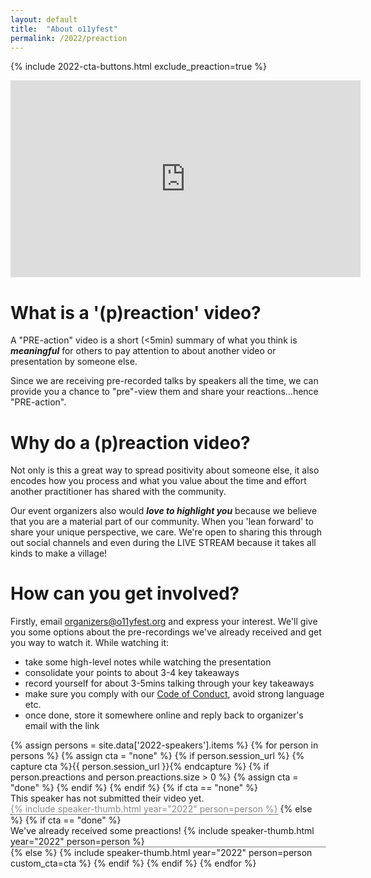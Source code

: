```yaml
---
layout: default
title:  "About o11yfest"
permalink: /2022/preaction
---
```


{% include 2022-cta-buttons.html exclude_preaction=true %}

<div style="text-align:center;">

<iframe width="560" height="315" src="https://www.youtube.com/embed/odN_JLFCmU0" title="YouTube video player" frameborder="0" allow="accelerometer; autoplay; clipboard-write; encrypted-media; gyroscope; picture-in-picture" allowfullscreen></iframe>

</div>

# What is a '(p)reaction' video?

A "PRE-action" video is a short (<5min) summary of what you think is ***meaningful***
 for others to pay attention to about another video or presentation by someone else.

Since we are receiving pre-recorded talks by speakers all the time, we can provide
 you a chance to "pre"-view them and share your reactions...hence "PRE-action".

# Why do a (p)reaction video?

Not only is this a great way to spread positivity about someone else, it also
 encodes how you process and what you value about the time and effort another
 practitioner has shared with the community.

Our event organizers also would ***love to highlight you*** because we believe that
 you are a material part of our community. When you 'lean forward' to share your
 unique perspective, we care. We're open to sharing this through out social channels
 and even during the LIVE STREAM because it takes all kinds to make a village!

# How can you get involved?

Firstly, email [organizers@o11yfest.org](mailto:organizers@o11yfest.org) and express
 your interest. We'll give you some options about the pre-recordings we've already
 received and get you way to watch it. While watching it:

* take some high-level notes while watching the presentation
* consolidate your points to about 3-4 key takeaways
* record yourself for about 3-5mins talking through your key takeaways
* make sure you comply with our [Code of Conduct](/code-of-conduct), avoid strong language etc.
* once done, store it somewhere online and reply back to organizer's email with the link

<div class="flexbox">
  {% assign persons = site.data['2022-speakers'].items %}
  {% for person in persons %}
    {% assign cta = "none" %}
    {% if person.session_url %}
      {% capture cta %}{{ person.session_url }}{% endcapture %}
      {% if person.preactions and person.preactions.size > 0 %}
        {% assign cta = "done" %}
      {% endif %}
    {% endif %}
    {% if cta == "none" %}
    <div class="tooltip"><span class="tooltiptext">This speaker has not submitted their video yet.</span>
    <div class="disabled">{% include speaker-thumb.html year="2022" person=person %}</div></div>
    {% else %}
      {% if cta == "done" %}
      <div class="tooltip"><span class="tooltiptext">We've already received some preactions!</span>
      {% include speaker-thumb.html year="2022" person=person %}</div>
      {% else %}
        {% include speaker-thumb.html year="2022" person=person custom_cta=cta %}
      {% endif %}
    {% endif %}
  {% endfor %}
</div>
<style type="text/css">
.disabled { pointer-events: none; opacity: 0.5; }
.tooltip {
  position: relative;
  display: inline-block;
  border-bottom: 1px dotted black; /* If you want dots under the hoverable text */
}

/* Tooltip text */
.tooltip .tooltiptext {
  visibility: hidden;
  width: 120px;
  background-color: black;
  color: #fff;
  text-align: center;
  padding: 5px 0;
  border-radius: 6px;

  /* Position the tooltip text - see examples below! */
  position: absolute;
  z-index: 1;
}

/* Show the tooltip text when you mouse over the tooltip container */
.tooltip:hover .tooltiptext {
  visibility: visible;
}
</style>
<script type="text/javascript">
  window.onloadqueue=(window.onloadqueue||[]).concat([function () {
    $('.disabled *').prop('disabled', true).attr("title","Video not available yet");
  }]);
</script>
